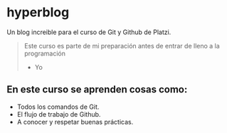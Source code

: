 # hyperblog
Un blog increible para el curso de Git  y Github de Platzi.
>Este curso es parte de mi preparación antes de entrar de lleno a la programación
>- Yo

## En este curso se aprenden cosas como:
* Todos los comandos de Git.
* El flujo de trabajo de Github.
* A conocer y respetar buenas prácticas.